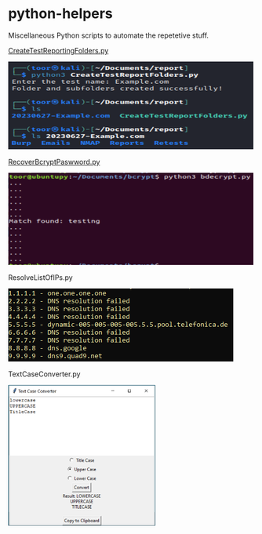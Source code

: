 # python-helpers
Miscellaneous Python scripts to automate the repetetive stuff.

[CreateTestReportingFolders.py](https://github.com/mr-tomr/python-helpers/blob/main/CreateTestReportingFolders.py)

<img src="https://github.com/mr-tomr/python-helpers/blob/main/images/CreateTestReportFolders.png" alt="Alt Text" style="width: 500px;">

[RecoverBcryptPaswword.py](https://github.com/mr-tomr/python-helpers/blob/main/RecoverBcryptPaswword.py)

<img src="https://github.com/mr-tomr/python-helpers/blob/main/images/bcrypt.png" alt="Alt Text" style="width: 500px;">

ResolveListOfIPs.py

![ResolveListofIPs.py](https://github.com/mr-tomr/python-helpers/blob/main/images/resolveListOfIPs.png)


TextCaseConverter.py

<img src="https://github.com/mr-tomr/python-helpers/blob/main/images/TextCaseConverter.png" alt="Alt Text" style="width: 300px;">

